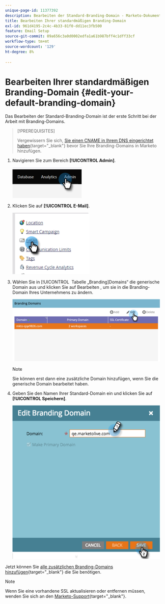 ```yaml
---
unique-page-id: 11377392
description: Bearbeiten der Standard-Branding-Domain - Marketo-Dokumente - Produktdokumentation
title: Bearbeiten Ihrer standardmäßigen Branding-Domain
exl-id: 961d4195-2c4c-4b33-81f0-dd11ec3fb500
feature: Email Setup
source-git-commit: 09a656c3a0d0002edfa1a61b987bff4c1dff33cf
workflow-type: tm+mt
source-wordcount: '129'
ht-degree: 8%

---
```


# Bearbeiten Ihrer standardmäßigen Branding-Domain {#edit-your-default-branding-domain}

Das Bearbeiten der Standard-Branding-Domain ist der erste Schritt bei der Arbeit mit Branding-Domains.

>[!PREREQUISITES]
>
>Vergewissern Sie sich, [ Sie einen CNAME in Ihrem DNS eingerichtet haben](/help/marketo/getting-started/initial-setup/configure-protocols-for-marketo.md){target="_blank"} bevor Sie Ihre Branding-Domains in Marketo hinzufügen.

1. Navigieren Sie zum Bereich **[!UICONTROL Admin]**.

   ![](assets/edit-your-default-branding-domain-1.png)

1. Klicken Sie auf **[!UICONTROL E-Mail]**.

   ![](assets/edit-your-default-branding-domain-2.png)

1. Wählen Sie in [!UICONTROL &#x200B; Tabelle „Branding]Domains“ die generische Domain aus und klicken Sie auf Bearbeiten , um sie in die Branding-Domain Ihres Unternehmens zu ändern.

   ![](assets/edit-your-default-branding-domain-3.png)

   >[!NOTE]
   >
   >Sie können erst dann eine zusätzliche Domain hinzufügen, wenn Sie die generische Domain bearbeitet haben.

1. Geben Sie den Namen Ihrer Standard-Domain ein und klicken Sie auf **[!UICONTROL Speichern]**.

   ![](assets/edit-your-default-branding-domain-4.png)

Jetzt können Sie [alle zusätzlichen Branding-Domains hinzufügen](/help/marketo/product-docs/administration/email-setup/add-multiple-branding-domains/add-an-additional-branding-domain.md){target="_blank"} die Sie benötigen.

>[!NOTE]
>
>Wenn Sie eine vorhandene SSL aktualisieren oder entfernen müssen, wenden Sie sich an den [Marketo-Support](https://nation.marketo.com/t5/support/ct-p/Support){target="_blank"}.
